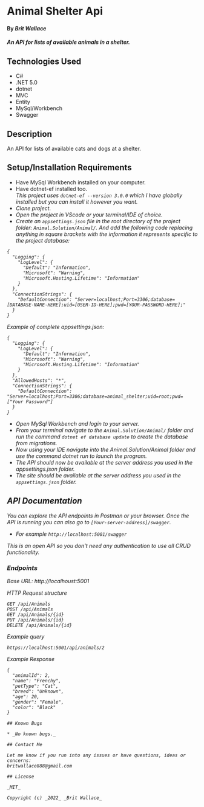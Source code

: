 # Animal Shelter Api

#### By _**Brit Wallace**_

#### _An API for lists of available animals in a shelter._

## Technologies Used

* C#
* .NET 5.0
* dotnet
* MVC
* Entity
* MySql/Workbench
* Swagger

## Description

An API for lists of available cats and dogs at a shelter.

## Setup/Installation Requirements

* Have MySql Workbench installed on your computer.
* Have dotnet-ef installed too.<br>
<em>This project uses <code>dotnet-ef --version 3.0.0</code> which I have globally installed but you can install it however you want. 
* Clone project.
* Open the project in VScode or your terminal/IDE of choice.
* Create an <code>appsettings.json</code> file in the root directory of the project folder: <code>Animal.Solution/Animal/</code>. And add the following code replacing anything in square brackets with the information it represents specific to the project database:
```
{
  "Logging": {
    "LogLevel": {
      "Default": "Information",
      "Microsoft": "Warning",
      "Microsoft.Hosting.Lifetime": "Information"
    }
  },
  "ConnectionStrings": {
    "DefaultConnection": "Server=localhost;Port=3306;database=[DATABASE-NAME-HERE];uid=[USER-ID-HERE];pwd=[YOUR-PASSWORD-HERE];"
  }
}

```

Example of complete appsettings.json:
```
{
  "Logging": {
    "LogLevel": {
      "Default": "Information",
      "Microsoft": "Warning",
      "Microsoft.Hosting.Lifetime": "Information"
    }
  },
  "AllowedHosts": "*",
  "ConnectionStrings": {
    "DefaultConnection": "Server=localhost;Port=3306;database=animal_shelter;uid=root;pwd=["Your Password"]
  }
}

```

* Open MySql Workbench and login to your server.
* From your terminal navigate to the <code>Animal.Solution/Animal/</code> folder and run the command <code>dotnet ef database update</code> to create the database from migrations.
* Now using your IDE navigate into the Animal.Solution/Animal folder and use the command dotnet run to launch the program.
* The API should now be available at the server address you used in the appsettings.json folder.
* The site should be available at the server address you used in the <code>appsettings.json</code> folder.

## API Documentation
You can explore the API endpoints in Postman or your browser. Once the API is running you can also go to <code>[Your-server-address]/swagger</code>.  
* For example <code>http://localhost:5001/swagger</code>

This is an open API so you don't need any authentication to use all CRUD functionality. 

### Endpoints
Base URL: http://localhoust:5001

HTTP Request structure
```
GET /api/Animals
POST /api/Animals
GET /api/Animals/{id}
PUT /api/Animals/{id}
DELETE /api/Animals/{id}
```

Example query
```
https://localhost:5001/api/animals/2
```

Example Response
```
{
  "animalId": 2,
  "name": "Frenchy",
  "petType": "Cat",
  "breed": "Unknown",
  "age": 20,
  "gender": "Female",
  "color": "Black"
}
```


```
## Known Bugs

* _No known bugs._

## Contact Me

Let me know if you run into any issues or have questions, ideas or concerns:  
britwallace888@gmail.com

## License

_MIT_

Copyright (c) _2022_ _Brit Wallace_
